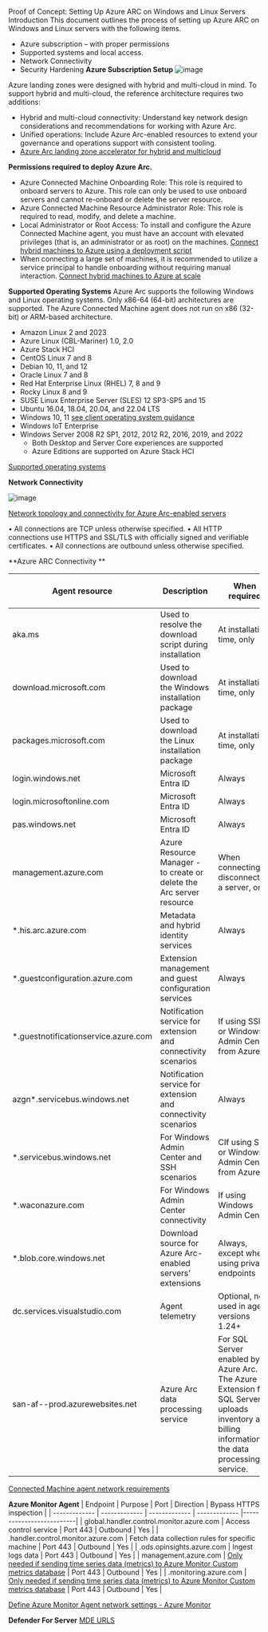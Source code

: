 Proof of Concept: Setting Up Azure ARC on Windows and Linux Servers
Introduction
This document outlines the process of setting up Azure ARC on Windows and Linux servers with the following items. 

- Azure subscription – with proper permissions
- Supported systems and local access.
- Network Connectivity 
- Security Hardening
**Azure Subscription Setup**
![image](https://github.com/MSJosh/ARC/assets/120500937/e76b2683-ad89-4233-8878-78f79fd54bc4)

Azure landing zones were designed with hybrid and multi-cloud in mind. To support hybrid and multi-cloud, the reference architecture requires two additions:
- Hybrid and multi-cloud connectivity: Understand key network design considerations and recommendations for working with Azure Arc.
- Unified operations: Include Azure Arc-enabled resources to extend your governance and operations support with consistent tooling.
-  [Azure Arc landing zone accelerator for hybrid and multicloud](https://learn.microsoft.com/en-us/azure/cloud-adoption-framework/scenarios/hybrid/enterprise-scale-landing-zone)


**Permissions required to deploy Azure Arc.**
- Azure Connected Machine Onboarding Role: This role is required to onboard servers to Azure. This role can only be used to use onboard servers and cannot re-onboard or delete the server resource.
- Azure Connected Machine Resource Administrator Role: This role is required to read, modify, and delete a machine.
- Local Administrator or Root Access: To install and configure the Azure Connected Machine agent, you must have an account with elevated privileges (that is, an administrator or as root) on the machines. [Connect hybrid machines to Azure using a deployment script](https://learn.microsoft.com/en-us/azure/azure-arc/servers/onboard-portal)
- When connecting a large set of machines, it is recommended to utilize a service principal to handle onboarding without requiring manual interaction. [Connect hybrid machines to Azure at scale](https://learn.microsoft.com/en-us/azure/azure-arc/servers/onboard-service-principal)

**Supported Operating Systems**
Azure Arc supports the following Windows and Linux operating systems. Only x86-64 (64-bit) architectures are supported. The Azure Connected Machine agent does not run on x86 (32-bit) or ARM-based architecture.
- Amazon Linux 2 and 2023
- Azure Linux (CBL-Mariner) 1.0, 2.0
- Azure Stack HCI
- CentOS Linux 7 and 8
- Debian 10, 11, and 12
- Oracle Linux 7 and 8
- Red Hat Enterprise Linux (RHEL) 7, 8 and 9
- Rocky Linux 8 and 9
- SUSE Linux Enterprise Server (SLES) 12 SP3-SP5 and 15
- Ubuntu 16.04, 18.04, 20.04, and 22.04 LTS
- Windows 10, 11 [see client operating system guidance](https://learn.microsoft.com/en-us/azure/azure-arc/servers/prerequisites#client-operating-system-guidance)
- Windows IoT Enterprise
- Windows Server 2008 R2 SP1, 2012, 2012 R2, 2016, 2019, and 2022
  - Both Desktop and Server Core experiences are supported
  - Azure Editions are supported on Azure Stack HCI
    
[Supported operating systems](https://learn.microsoft.com/en-us/azure/azure-arc/servers/prerequisites#supported-operating-systems)

**Network Connectivity**

![image](https://github.com/MSJosh/ARC/assets/120500937/164c9343-385b-4d10-b239-6942decc40c5)

[Network topology and connectivity for Azure Arc-enabled servers](https://learn.microsoft.com/en-us/azure/cloud-adoption-framework/scenarios/hybrid/arc-enabled-servers/eslz-arc-servers-connectivity)

•	All connections are TCP unless otherwise specified.
•	All HTTP connections use HTTPS and SSL/TLS with officially signed and verifiable certificates.
•	All connections are outbound unless otherwise specified.

**Azure ARC Connectivity **

| Agent resource  |Description | When required  |Endpoint used with private link|
| --------------- | ---------- | ------------- | -------------------------------|
|aka.ms | Used to resolve the download script during installation | At installation time, only | Public |
| download.microsoft.com  | Used to download the Windows installation package  | At installation time, only  | Public  |
| packages.microsoft.com | Used to download the Linux installation package | At installation time, only | Public  |
| login.windows.net  | Microsoft Entra ID  | Always  | Public |
| login.microsoftonline.com  | Microsoft Entra ID | Always  | Public  |
| pas.windows.net  | Microsoft Entra ID  | Always  | Public  |
| management.azure.com  | Azure Resource Manager - to create or delete the Arc server resource  | When connecting or disconnecting a server, only  | [Public, unless a resource management private link is also configured](https://learn.microsoft.com/en-us/azure/azure-resource-manager/management/create-private-link-access-portal)  |
| *.his.arc.azure.com | Metadata and hybrid identity services  | Always  | Private |
| *.guestconfiguration.azure.com |Extension management and guest configuration services  | Always  | Private  |
| *.guestnotificationservice.azure.com | Notification service for extension and connectivity scenarios  | If using SSH or Windows Admin Center from Azure    | Public  |
| azgn*.servicebus.windows.net | Notification service for extension and connectivity scenarios | Always | Public  |
| *.servicebus.windows.net  | For Windows Admin Center and SSH scenarios  | CIf using SSH or Windows Admin Center from Azure  | Public |
| *.waconazure.com  | For Windows Admin Center connectivity  | If using Windows Admin Center  | Public  |
| *.blob.core.windows.net| Download source for Azure Arc-enabled servers’ extensions | Always, except when using private endpoints  |Not used when private link is configured  |
| dc.services.visualstudio.com | Agent telemetry  | Optional, not used in agent versions 1.24+  | Public  |
|san-af-<region>-prod.azurewebsites.net  | Azure Arc data processing service  | For SQL Server enabled by Azure Arc. The Azure Extension for SQL Server uploads inventory and billing information to the data processing service. | Public  |


[Connected Machine agent network requirements](https://learn.microsoft.com/en-us/azure/azure-arc/servers/network-requirements?tabs=azure-cloud) 

**Azure Monitor Agent**
| Endpoint      | Purpose       | Port          | Direction     | Bypass HTTPS inspection  |
| ------------- | ------------- | ------------- | ------------- |--------------------------|
| global.handler.control.monitor.azure.com | Access control service  | Port 443  | Outbound  | Yes           |
| <virtual-machine-region-name>.handler.control.monitor.azure.com  | Fetch data collection rules for specific machine  | Port 443 | Outbound  | Yes  |
| <log-analytics-workspace-id>.ods.opinsights.azure.com | Ingest logs data  | Port 443  | Outbound  | Yes |
| management.azure.com | [Only needed if sending time series data (metrics) to Azure Monitor Custom metrics database](https://learn.microsoft.com/en-us/azure/azure-monitor/essentials/metrics-custom-overview)  | Port 443  | Outbound  | Yes  |
| <virtual-machine-region-name>.monitoring.azure.com  | [Only needed if sending time series data (metrics) to Azure Monitor Custom metrics database](https://learn.microsoft.com/en-us/azure/azure-monitor/essentials/metrics-custom-overview)  | Port 443  | Outbound  | Yes  |

[Define Azure Monitor Agent network settings - Azure Monitor](https://learn.microsoft.com/en-us/azure/azure-monitor/agents/azure-monitor-agent-data-collection-endpoint?tabs=PowerShellWindows#firewall-requirements) 

**Defender For Server**
[MDE URLS](https://view.officeapps.live.com/op/view.aspx?src=https%3A%2F%2Fdownload.microsoft.com%2Fdownload%2F6%2Fb%2Ff%2F6bfff670-47c3-4e45-b01b-64a2610eaefa%2Fmde-urls-commercial.xlsx&wdOrigin=BROWSELINK) 
